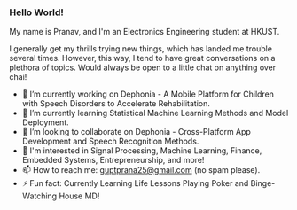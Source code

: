 ### Hello World!

My name is Pranav, and I'm an Electronics Engineering student at HKUST.

I generally get my thrills trying new things, which has landed me trouble several times. However, this way, I tend to have great conversations on a plethora of topics. Would always be open to a little chat on anything over chai! 

- 🔭 I’m currently working on Dephonia - A Mobile Platform for Children with Speech Disorders to Accelerate Rehabilitation.
- 🌱 I’m currently learning Statistical Machine Learning Methods and Model Deployment.
- 👯 I’m looking to collaborate on Dephonia - Cross-Platform App Development and Speech Recognition Methods.
- 💬 I'm interested in Signal Processing, Machine Learning, Finance, Embedded Systems, Entrepreneurship, and more!
- 📫 How to reach me: guptprana25@gmail.com (no spam please).
- ⚡ Fun fact: Currently Learning Life Lessons Playing Poker and Binge-Watching House MD! 
  
<!--
**GuptPrana/GuptPrana** is a ✨ _special_ ✨ repository because its `README.md` (this file) appears on your GitHub profile.

Here are some ideas to get you started:

- 🔭 I’m currently working on ...
- 🌱 I’m currently learning ...
- 👯 I’m looking to collaborate on ...
- 🤔 I’m looking for help with ...
- 💬 Ask me about ...
- 📫 How to reach me: ...
- 😄 Pronouns: ...
- ⚡ Fun fact: ...
-->
